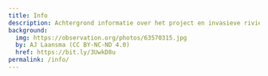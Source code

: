 ```yaml
---
title: Info
description: Achtergrond informatie over het project en invasieve rivierkreeften
background:
  img: https://observation.org/photos/63570315.jpg
  by: AJ Laansma (CC BY-NC-ND 4.0)
  href: https://bit.ly/3UwkD8u
permalink: /info/
---
```

